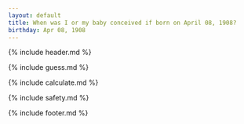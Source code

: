 ```yaml
---
layout: default
title: When was I or my baby conceived if born on April 08, 1908?
birthday: Apr 08, 1908
---
```


{% include header.md %}

{% include guess.md %}

{% include calculate.md %}

{% include safety.md %}

{% include footer.md %}



